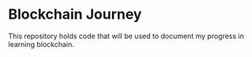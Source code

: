 # Blockchain Journey

This repository holds code that will be used to document my progress in learning blockchain.
